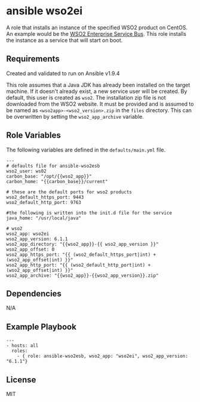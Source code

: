 ansible wso2ei
=========
A role that installs an instance of the specified WSO2 product on CentOS. An example would be the [WSO2 Enterprise Service Bus](http://wso2.com/products/enterprise-service-bus/). This role installs the instance as a service that will start on boot.

Requirements
------------
Created and validated to run on Ansible v1.9.4

This role assumes that a Java JDK has already been installed on the target machine. If it doesn't already exist, a new service user will be created. By default, this user is created as `wso2`. The installation zip file is not downloaded from the WSO2 website. It must be provided and is assumed to be named as `<wso2app>-<wso2_version>.zip` in the `files` directory. This can be overwritten by setting the `wso2_app_archive` variable.

Role Variables
--------------
The following variables are defined in the `defaults/main.yml` file.

    ---
    # defaults file for ansible-wso2esb
    wso2_user: ws02
    carbon_base: "/opt/{{wso2_app}}"
    carbon_home: "{{carbon_base}}/current"
    
    # these are the default ports for wso2 products
    wso2_default_https_port: 9443
    wso2_default_http_port: 9763
    
    #the following is written into the init.d file for the service
    java_home: "/usr/local/java"
    
    # wso2
    wso2_app: wso2ei
    wso2_app_version: 6.1.1
    wso2_app_directory: "{{wso2_app}}-{{ wso2_app_version }}"
    wso2_app_offset: 0
    wso2_app_https_port: "{{ (wso2_default_https_port|int) + (wso2_app_offset|int) }}"
    wso2_app_http_port: "{{ (wso2_default_http_port|int) + (wso2_app_offset|int) }}"
    wso2_app_archive: "{{wso2_app}}-{{wso2_app_version}}.zip"

Dependencies
------------
N/A

Example Playbook
----------------

    ---
    - hosts: all
      roles:
        - { role: ansible-wso2esb, wso2_app: "wso2ei", wso2_app_version: "6.1.1"}

License
-------
MIT
